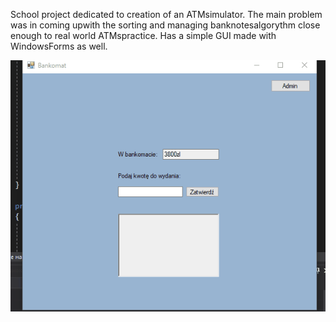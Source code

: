 School project dedicated to creation of an ATMsimulator. The main problem was in coming upwith the sorting and managing banknotesalgorythm close enough to real world ATMspractice. Has a simple GUI made with WindowsForms as well.

![gif](https://github.com/polemicos/SymulatorBankomatu/raw/master/atm.gif)
